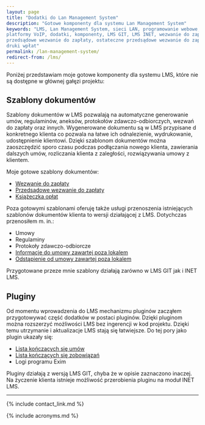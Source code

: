 ```yaml
---
layout: page
title: "Dodatki do Lan Management System"
description: "Gotowe komponenty dla systemu Lan Management System"
keywords: "LMS, Lan Management System, sieci LAN, programowanie webowe, 
platformy VoIP, dodatki, komponenty, LMS GIT, LMS INET, wezwanie do zapłaty,
przedsądowe wezwanie do zapłaty, ostateczne przedsądowe wezwanie do zapłaty,
druki wpłat"
permalink: /lan-management-system/
redirect-from: /lms/
---
```


Poniżej przedstawiam moje gotowe komponenty dla systemu LMS, które nie są dostępne
w głównej gałęzi projektu:

## Szablony dokumentów

Szablony dokumentów w LMS pozwalają na automatyczne generowanie umów, regulaminów,
aneksów, protokołów zdawczo-odbiorczych, wezwań do zapłaty oraz innych. Wygenerowane
dokumentu są w LMS przypisane d konkretnego klienta co pozwala na łatwe ich 
odnalezienie, wydrukowanie, udostępnienie klientowi. Dzięki szablonom dokumentów
można zaoszczędzić sporo czasu podczas podłączania nowego klienta, zawierania 
dalszych umów, rozliczania klienta z zaległości, rozwiązywania umowy z klientem.

Moje gotowe szablony dokumentów:

 * [Wezwanie do zapłaty](./szablony-dokumentow/wezwanie-do-zaplaty)
 * [Przedsądowe wezwanie do zapłaty](./szablony-dokumentow/przedsadowe-wezwanie-do-zaplaty)
 * [Książeczka opłat](./szablony-dokumentow/ksiazeczka-oplat)

Poza gotowymi szablonami oferuję także usługi przenoszenia istniejących szablonów 
dokumentów klienta to wersji działającej z LMS. Dotychczas przenosiłem m. in.:

 * Umowy
 * Regulaminy
 * Protokoły zdawczo-odbiorcze
 * [Informacje do umowy zawartej poza lokalem](./szablony-dokumentow/informacje-do-umowy-zawartej-poza-lokalem)
 * [Odstąpienie od umowy zawartej poza lokalem](./szablony-dokumentow/odstapienie-od-umowy-zawartej-poza-lokalem)

Przygotowane przeze mnie szablony działają zarówno w LMS GIT jak i INET LMS.

## Pluginy

Od momentu wprowadzenia do LMS mechanizmu pluginów zacząłem przygotowywać część
dodatków w postaci pluginów. Dzięki pluginom można rozszerzyć możliwości LMS bez
ingerencji w kod projektu. Dzięki temu utrzymanie i aktualizacje LMS stają się 
łatwiejsze. Do tej pory jako plugin ukazały się:

 * [Lista kończących się umów](./pluginy/konczace-sie-umowy)
 * [Lista kończących się zobowiązań](./pluginy/konczace-sie-zobowiazania)
 * Logi programu Exim

Pluginy działają z wersją LMS GIT, chyba że w opisie zaznaczono inaczej. Na 
życzenie klienta istnieje możliwość przerobienia pluginu na moduł INET LMS.

* * *

{% include contact_link.md %}

{% include acronyms.md %}
